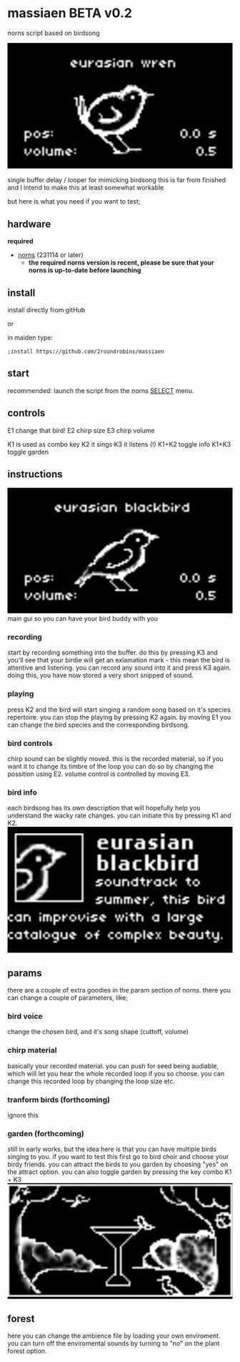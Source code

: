 # massiaen BETA v0.2
 norns script based on birdsong

 ![main_gui](/assets/doc/main_gui.png)

single buffer delay / looper for mimicking birdsong
this is far from finished and I intend to make this at least somewhat workable

but here is what you need if you want to test;

## hardware

**required**

- [norns](https://github.com/p3r7/awesome-monome-norns) (231114 or later)
  - **the required norns version is recent, please be sure that your norns is up-to-date before launching**


## install

install directly from gitHub

or

in maiden type:

```
;install https://github.com/2roundrobins/massiaen
```


## start

recommended: launch the script from the norns [SELECT](https://monome.org/docs/norns/play/#select) menu.

## controls

E1 change that bird! 
E2 chirp size
E3 chirp volume

K1 is used as combo key
K2 it sings
K3 it listens (!)
K1+K2 toggle info
K1+K3 toggle garden

## instructions 

![bird_gui](/assets/doc/bird_gui.png)
main gui so you can have your bird buddy with you

### recording

start by recording something into the buffer. do this by pressing K3 and you'll see that your birdie will get an exlamation mark - this mean the bird is attentive and listening. you can record any sound into it and press K3 again. doing this, you have now stored a very short snipped of sound. 

### playing

press K2 and the bird will start singing a random song based on it's species repertoire. you can stop the playing by pressing K2 again. by moving E1 you can change the bird species and the corresponding birdsong. 

### bird controls

chirp sound can be slightly moved. this is the recorded material, so if you want it to change its timbre of the loop you can do so by changing the possition using E2. volume control is controlled by moving E3. 

### bird info
each birdsong has its own description that will hopefully help you understand the wacky rate changes. you can initiate this by pressing K1 and K2. 
![bird_info_gui](/assets/doc/bird_info_gui.png)

## params

there are a couple of extra goodies in the param section of norns. there you can change a couple of parameters, like;

### bird voice
change the chosen bird, and it's song shape (cuttoff, volume)

### chirp material
basically your recorded material. you can push for seed being audiable, which will let you hear the whole recorded loop if you so choose. you can change this recorded loop by changing the loop size etc.

### tranform birds (forthcoming)
ignore this

### garden (forthcoming)
still in early works, but the idea here is that you can have multiple birds singing to you. if you want to test this first go to bird choir and choose your birdy friends. you can attract the birds to you garden by choosing "yes" on the attract option. you can also toggle garden by pressing the key combo K1 + K3
![garden_gui](/assets/doc/garden_gui.png)

## forest 
here you can change the ambience file by loading your own enviroment. you can turn off the enviromental sounds by turning to "no" on the plant forest option.
